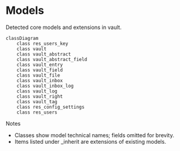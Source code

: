 # Models

Detected core models and extensions in vault.

```mermaid
classDiagram
    class res_users_key
    class vault
    class vault_abstract
    class vault_abstract_field
    class vault_entry
    class vault_field
    class vault_file
    class vault_inbox
    class vault_inbox_log
    class vault_log
    class vault_right
    class vault_tag
    class res_config_settings
    class res_users
```

Notes
- Classes show model technical names; fields omitted for brevity.
- Items listed under _inherit are extensions of existing models.

